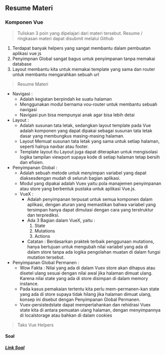## Resume Materi 
### Komponen Vue

> Tuliskan 3 poin yang dipelajari dari materi tersebut. Resume / ringkasan materi dapat disubmit melalui Github
1. Terdapat banyak helpers yang sangat membantu dalam pembuatan aplikasi vue js
2. Penyimpnan Global sangat bagus untuk penyimpanan tanpa memakai database
3. Layout membantu kita untuk memakai template yang sama dan router untuk membantu mengarahkan sebuah url

> Resume Materi
-   Navigasi :
    -   Adalah kegiatan berpindah ke suatu halaman
    -   Menggunakan modul bernama vou-router untuk membantu sebuah navigasi
    -   Navigasi pun bisa mempunyai anak agar bisa lebih detai
-   Layout :
    -   Adalah susunan tata letak, sedangkan layout template pada Vue adalah komponen yang dapat dipakai sebagai susunan tata letak dasar yang membungkus masing-masing halaman.
    -   Layout Memuat susunan tata letak yang sama untuk setiap halaman, seperti halnya navbar atau footer.
    -   Template layout itu Layout juga dapat diterapkan untuk mengisolasi logika tampilan viewport supaya kode di setiap halaman tetap bersih dan efisien.
-   Penyimpanan Global :
    -   Adalah sebuah metode untuk menyimpan variabel yang dapat diaksesdengan mudah di seluruh bagian aplikasi.
    -   Modul yang dipakai adalah Vuex yaitu pola manajemen penyimpanan atau store yang berbentuk pustaka untuk aplikasi Vue.js.
    -   VueX :
        -   Adalah penyimpanan terpusat untuk semua komponen dalam aplikasi, dengan aturan yang memastikan bahwa variabel yang tersimpan hanya dapat dimutasi dengan cara yang terstruktur dan terprediksi.
        -   Ada 3 Bagian dalam VueX, yaitu :
            1.  State
            2.  Mutations
            3.  Actions
        -   Catatan : Berdasarkan praktek terbaik penggunaan mutations, hanya bertujuan untuk mengubah nilai variabel yang ada di dalam store tanpa ada logika pengolahan muatan di dalam fungsi mutation tersebut.
-   Penyimpanan Global Permanen :
    -   Wow Fakta : Nilai yang ada di dalam Vuex store akan dihapus atau disetel ulang sesuai dengan nilai awal jika halaman dimuat ulang. Karena nilai state yang ada di store disimpan di dalam memory instance.
    -   Pada kasus pemakaian tertentu kita perlu mem-permanen-kan state yang ada di store supaya tidak hilang jika halaman dimuat ulang, konsep ini disebut dengan Penyimpanan Global Permanen.
    -   Vuex-persistedstate dapat mempertahankan dan rehidrasi Vuex state kita di antara pemuatan ulang halaman, dengan menyimpannya di localstorage atau bahkan di dalam cookies

> Taks Vue Helpers
#### Soal
##### [Link Soal](https://docs.google.com/presentation/d/1vIg9QGpVCP-5p7dXrPikuk2OuxAThkV0eYn8NfKZNWM/edit#slide=id.g8bce5440c3_0_0)